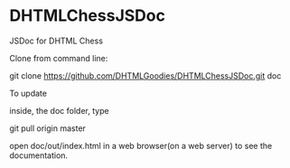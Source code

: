 DHTMLChessJSDoc
===============

JSDoc for DHTML Chess

Clone from command line:

git clone https://github.com/DHTMLGoodies/DHTMLChessJSDoc.git doc

To update

inside, the doc folder, type

git pull origin master

open doc/out/index.html in a web browser(on a web server) to see the documentation.
